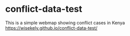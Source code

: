 # conflict-data-test
This is a simple webmap showing conflict cases in Kenya 
https://wisekely.github.io/conflict-data-test/
